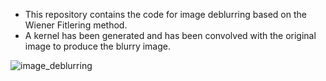 - This repository contains the code for image deblurring based on the Wiener Fitlering method.
 -  A kernel has been generated and has been convolved with the original image to produce the blurry image.


![image_deblurring](https://github.com/Shahrokh-Hamidi/Image_Deblurring_Wiener_Filter/assets/156338354/939518be-ef7c-482f-8214-7dfef23406c7)
